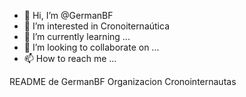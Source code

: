 - 👋 Hi, I’m @GermanBF
- 👀 I’m interested in Cronoiternaútica
- 🌱 I’m currently learning ...
- 💞️ I’m looking to collaborate on ...
- 📫 How to reach me ...

<!---
GermanBF/GermanBF is a ✨ special ✨ repository because its `README.md` (this file) appears on your GitHub profile.
You can click the Preview link to take a look at your changes.
--->

README de GermanBF 
Organizacion Cronointernautas
